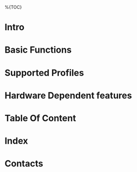 %{TOC}

# Intro


# Basic Functions
# Supported Profiles
# Hardware Dependent features
# Table Of Content
# Index
# Contacts
